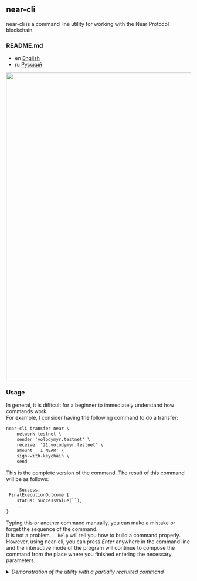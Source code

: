 near-cli
--------
near-cli is a command line utility for working with the Near Protocol blockchain. 

### README.md

* en [English](docs/README.en.md)
* ru [Русский](docs/README.ru.md)

<!-- <p>Here is a demo of the CLI prompts from <a href="https://github.com/termapps/enquirer">enquirer crate</a>:</p>
<p><a target="_blank" rel="noopener noreferrer" href="https://raw.githubusercontent.com/termapps/enquirer/master/media/select.svg"><img src="https://raw.githubusercontent.com/termapps/enquirer/master/media/select.svg" alt="" style="max-width:100%;"></a></p> -->

<img src="media/417406.svg" width="836"/>

### Usage

In general, it is difficult for a beginner to immediately understand how commands work.  
For example, I consider having the following command to do a transfer:
```txt
near-cli transfer near \
    network testnet \
    sender 'volodymyr.testnet' \
    receiver '21.volodymyr.testnet' \
    amount  '1 NEAR' \
    sign-with-keychain \
    send
```
This is the complete version of the command. The result of this command will be as follows:
```txt
---  Success:  ---
 FinalExecutionOutcome {
    status: SuccessValue(``),
    ...
}
```
Typing this or another command manually, you can make a mistake or forget the sequence of the command.  
It is not a problem. `--help` will tell you how to build a command properly.  
However, using near-cli, you can press _Enter_ anywhere in the command line and the interactive mode of the program will continue to compose the command from the place where you finished entering the necessary parameters.

<details><summary><i>Demonstration of the utility with a partially recruited command</i></summary>
<a href="https://asciinema.org/a/tdNu6qoDKUzFH6ZCsfADHoqOP?autoplay=1&t=1&speed=2">
    <img src="https://asciinema.org/a/tdNu6qoDKUzFH6ZCsfADHoqOP.png" width="836"/>
</a>
</details>
